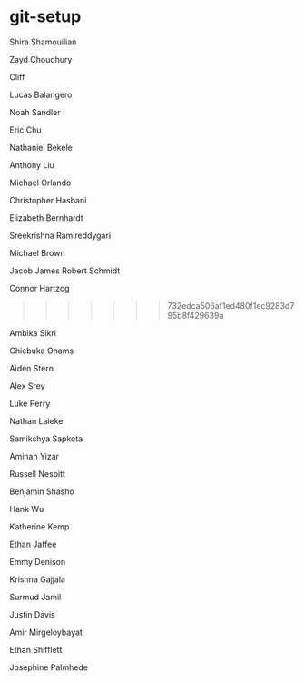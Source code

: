 # git-setup
Shira Shamouilian

Zayd Choudhury

Cliff

Lucas Balangero 

Noah Sandler

Eric Chu

Nathaniel Bekele

Anthony Liu

Michael Orlando

Christopher Hasbani

Elizabeth Bernhardt

Sreekrishna Ramireddygari

Michael Brown

Jacob James
Robert Schmidt

Connor Hartzog
>>>>>>> 732edca506af1ed480f1ec9283d795b8f429639a

Ambika Sikri

Chiebuka Ohams

Aiden Stern

Alex Srey

Luke Perry

Nathan Laieke


Samikshya Sapkota

Aminah Yizar


Russell Nesbitt


Benjamin Shasho

Hank Wu

Katherine Kemp

Ethan Jaffee

Emmy Denison

Krishna Gajjala

Surmud Jamil

Justin Davis


Amir Mirgeloybayat

Ethan Shifflett

Josephine Palmhede

